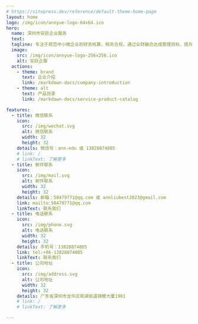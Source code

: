 ```yaml
---
# https://vitepress.dev/reference/default-theme-home-page
layout: home
logo: /img/icon/annyue-logo-64x64.ico
hero:
  name: 深圳市安跃企业服务
  text: 
  tagline: 专注于规范中小微企业的财务核算、税务合规，通过业财融合达成管理目标、提升管理效率，用数据资产助力中小微企业高速发展。
  image:
    src: /img/icon/annyue-logo-256x256.ico
    alt: 安跃企服
  actions:
    - theme: brand
      text: 企业介绍
      link: /markdown-docs/company-introduction
    - theme: alt
      text: 产品目录
      link: /markdown-docs/service-product-catalog

features:
  - title: 微信联系
    icon:
      src: /img/wechat.svg
      alt: 微信联系
      width: 32
      height: 32
    details: 微信号：ann-edu 或 13828874805
    # link: /
    # linkText: 了解更多
  - title: 邮件联系
    icon:
      src: /img/mail.svg
      alt: 邮件联系
      width: 32
      height: 32
    details: 邮箱：50479771@qq.com 或 annliubest2023@gmail.com
    link: mailto:50479771@qq.com
    linkText: 联系我们
  - title: 电话联系
    icon:
      src: /img/phone.svg
      alt: 电话联系
      width: 32
      height: 32
    details: 手机号：13828874805
    link: tel:+86-13828874805
    linkText: 联系我们
  - title: 公司地址
    icon:
      src: /img/address.svg
      alt: 公司地址
      width: 32
      height: 32
    details: 广东省深圳市龙华区观湖街道锦鲤大厦1901
    # link: /
    # linkText: 了解更多

---
```


